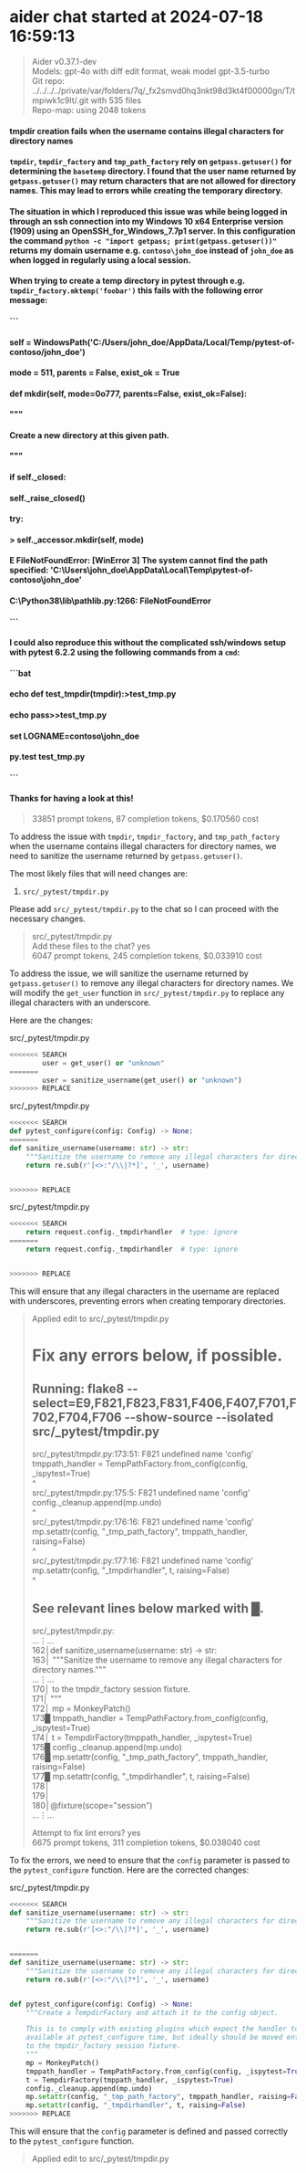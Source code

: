 
# aider chat started at 2024-07-18 16:59:13

> Aider v0.37.1-dev  
> Models: gpt-4o with diff edit format, weak model gpt-3.5-turbo  
> Git repo: ../../../../private/var/folders/7q/_fx2smvd0hq3nkt98d3kt4f00000gn/T/tmpiwk1c9lt/.git with 535 files  
> Repo-map: using 2048 tokens  

#### tmpdir creation fails when the username contains illegal characters for directory names  
#### `tmpdir`, `tmpdir_factory` and `tmp_path_factory` rely on `getpass.getuser()` for determining the `basetemp` directory. I found that the user name returned by `getpass.getuser()` may return characters that are not allowed for directory names. This may lead to errors while creating the temporary directory.  
####   
#### The situation in which I reproduced this issue was while being logged in through an ssh connection into my Windows 10 x64 Enterprise version (1909) using an OpenSSH_for_Windows_7.7p1 server. In this configuration the command `python -c "import getpass; print(getpass.getuser())"` returns my domain username e.g. `contoso\john_doe` instead of `john_doe` as when logged in regularly using a local session.  
####   
#### When trying to create a temp directory in pytest through e.g. `tmpdir_factory.mktemp('foobar')` this fails with the following error message:  
#### ```  
#### self = WindowsPath('C:/Users/john_doe/AppData/Local/Temp/pytest-of-contoso/john_doe')  
#### mode = 511, parents = False, exist_ok = True  
####   
####     def mkdir(self, mode=0o777, parents=False, exist_ok=False):  
####         """  
####         Create a new directory at this given path.  
####         """  
####         if self._closed:  
####             self._raise_closed()  
####         try:  
#### >           self._accessor.mkdir(self, mode)  
#### E           FileNotFoundError: [WinError 3] The system cannot find the path specified: 'C:\\Users\\john_doe\\AppData\\Local\\Temp\\pytest-of-contoso\\john_doe'  
####   
#### C:\Python38\lib\pathlib.py:1266: FileNotFoundError  
#### ```  
####   
#### I could also reproduce this without the complicated ssh/windows setup with pytest 6.2.2 using the following commands from a `cmd`:  
#### ```bat  
#### echo def test_tmpdir(tmpdir):>test_tmp.py  
#### echo   pass>>test_tmp.py  
#### set LOGNAME=contoso\john_doe  
#### py.test test_tmp.py  
#### ```  
####   
#### Thanks for having a look at this!  
> 33851 prompt tokens, 87 completion tokens, $0.170560 cost  

To address the issue with `tmpdir`, `tmpdir_factory`, and `tmp_path_factory` when the username contains illegal characters for directory names, we need to sanitize the username returned by `getpass.getuser()`.

The most likely files that will need changes are:
1. `src/_pytest/tmpdir.py`

Please add `src/_pytest/tmpdir.py` to the chat so I can proceed with the necessary changes.

> src/_pytest/tmpdir.py  
> Add these files to the chat? yes  
> 6047 prompt tokens, 245 completion tokens, $0.033910 cost  

To address the issue, we will sanitize the username returned by `getpass.getuser()` to remove any illegal characters for directory names. We will modify the `get_user` function in `src/_pytest/tmpdir.py` to replace any illegal characters with an underscore.

Here are the changes:

src/_pytest/tmpdir.py
```python
<<<<<<< SEARCH
        user = get_user() or "unknown"
=======
        user = sanitize_username(get_user() or "unknown")
>>>>>>> REPLACE
```

src/_pytest/tmpdir.py
```python
<<<<<<< SEARCH
def pytest_configure(config: Config) -> None:
=======
def sanitize_username(username: str) -> str:
    """Sanitize the username to remove any illegal characters for directory names."""
    return re.sub(r'[<>:"/\\|?*]', '_', username)


>>>>>>> REPLACE
```

src/_pytest/tmpdir.py
```python
<<<<<<< SEARCH
    return request.config._tmpdirhandler  # type: ignore
=======
    return request.config._tmpdirhandler  # type: ignore


>>>>>>> REPLACE
```

This will ensure that any illegal characters in the username are replaced with underscores, preventing errors when creating temporary directories.

> Applied edit to src/_pytest/tmpdir.py  
>  
> # Fix any errors below, if possible.  
>  
> ## Running: flake8 --select=E9,F821,F823,F831,F406,F407,F701,F702,F704,F706 --show-source --isolated src/_pytest/tmpdir.py  
>  
> src/_pytest/tmpdir.py:173:51: F821 undefined name 'config'  
> tmppath_handler = TempPathFactory.from_config(config, _ispytest=True)  
> ^  
> src/_pytest/tmpdir.py:175:5: F821 undefined name 'config'  
> config._cleanup.append(mp.undo)  
> ^  
> src/_pytest/tmpdir.py:176:16: F821 undefined name 'config'  
> mp.setattr(config, "_tmp_path_factory", tmppath_handler, raising=False)  
> ^  
> src/_pytest/tmpdir.py:177:16: F821 undefined name 'config'  
> mp.setattr(config, "_tmpdirhandler", t, raising=False)  
> ^  
>  
> ## See relevant lines below marked with █.  
>  
> src/_pytest/tmpdir.py:  
> ...⋮...  
> 162│def sanitize_username(username: str) -> str:  
> 163│    """Sanitize the username to remove any illegal characters for directory names."""  
> ...⋮...  
> 170│    to the tmpdir_factory session fixture.  
> 171│    """  
> 172│    mp = MonkeyPatch()  
> 173█    tmppath_handler = TempPathFactory.from_config(config, _ispytest=True)  
> 174│    t = TempdirFactory(tmppath_handler, _ispytest=True)  
> 175█    config._cleanup.append(mp.undo)  
> 176█    mp.setattr(config, "_tmp_path_factory", tmppath_handler, raising=False)  
> 177█    mp.setattr(config, "_tmpdirhandler", t, raising=False)  
> 178│  
> 179│  
> 180│@fixture(scope="session")  
> ...⋮...  
>  
> Attempt to fix lint errors? yes  
> 6675 prompt tokens, 311 completion tokens, $0.038040 cost  

To fix the errors, we need to ensure that the `config` parameter is passed to the `pytest_configure` function. Here are the corrected changes:

src/_pytest/tmpdir.py
```python
<<<<<<< SEARCH
def sanitize_username(username: str) -> str:
    """Sanitize the username to remove any illegal characters for directory names."""
    return re.sub(r'[<>:"/\\|?*]', '_', username)


=======
def sanitize_username(username: str) -> str:
    """Sanitize the username to remove any illegal characters for directory names."""
    return re.sub(r'[<>:"/\\|?*]', '_', username)


def pytest_configure(config: Config) -> None:
    """Create a TempdirFactory and attach it to the config object.

    This is to comply with existing plugins which expect the handler to be
    available at pytest_configure time, but ideally should be moved entirely
    to the tmpdir_factory session fixture.
    """
    mp = MonkeyPatch()
    tmppath_handler = TempPathFactory.from_config(config, _ispytest=True)
    t = TempdirFactory(tmppath_handler, _ispytest=True)
    config._cleanup.append(mp.undo)
    mp.setattr(config, "_tmp_path_factory", tmppath_handler, raising=False)
    mp.setattr(config, "_tmpdirhandler", t, raising=False)
>>>>>>> REPLACE
```

This will ensure that the `config` parameter is defined and passed correctly to the `pytest_configure` function.

> Applied edit to src/_pytest/tmpdir.py  
